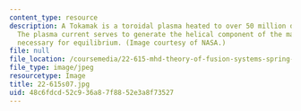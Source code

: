 ```yaml
---
content_type: resource
description: A Tokamak is a toroidal plasma heated to over 50 million degrees Celsius.
  The plasma current serves to generate the helical component of the magnetic field
  necessary for equilibrium. (Image courtesy of NASA.)
file: null
file_location: /coursemedia/22-615-mhd-theory-of-fusion-systems-spring-2007/48c6fdcd52c936a87f8852e3a8f73527_22-615s07.jpg
file_type: image/jpeg
resourcetype: Image
title: 22-615s07.jpg
uid: 48c6fdcd-52c9-36a8-7f88-52e3a8f73527
---
```

